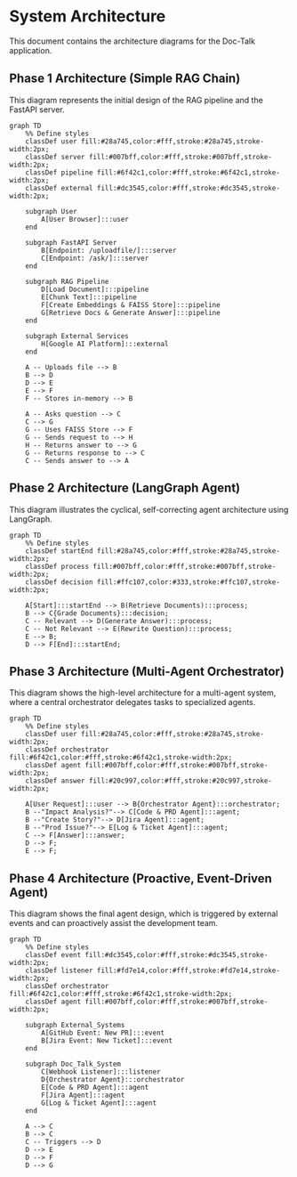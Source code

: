 # System Architecture

This document contains the architecture diagrams for the Doc-Talk application.

## Phase 1 Architecture (Simple RAG Chain)

This diagram represents the initial design of the RAG pipeline and the FastAPI server.

```mermaid
graph TD
    %% Define styles
    classDef user fill:#28a745,color:#fff,stroke:#28a745,stroke-width:2px;
    classDef server fill:#007bff,color:#fff,stroke:#007bff,stroke-width:2px;
    classDef pipeline fill:#6f42c1,color:#fff,stroke:#6f42c1,stroke-width:2px;
    classDef external fill:#dc3545,color:#fff,stroke:#dc3545,stroke-width:2px;

    subgraph User
        A[User Browser]:::user
    end

    subgraph FastAPI Server
        B[Endpoint: /uploadfile/]:::server
        C[Endpoint: /ask/]:::server
    end

    subgraph RAG Pipeline
        D[Load Document]:::pipeline
        E[Chunk Text]:::pipeline
        F[Create Embeddings & FAISS Store]:::pipeline
        G[Retrieve Docs & Generate Answer]:::pipeline
    end

    subgraph External Services
        H[Google AI Platform]:::external
    end

    A -- Uploads file --> B
    B --> D
    D --> E
    E --> F
    F -- Stores in-memory --> B

    A -- Asks question --> C
    C --> G
    G -- Uses FAISS Store --> F
    G -- Sends request to --> H
    H -- Returns answer to --> G
    G -- Returns response to --> C
    C -- Sends answer to --> A

```

## Phase 2 Architecture (LangGraph Agent)

This diagram illustrates the cyclical, self-correcting agent architecture using LangGraph.

```mermaid
graph TD
    %% Define styles
    classDef startEnd fill:#28a745,color:#fff,stroke:#28a745,stroke-width:2px;
    classDef process fill:#007bff,color:#fff,stroke:#007bff,stroke-width:2px;
    classDef decision fill:#ffc107,color:#333,stroke:#ffc107,stroke-width:2px;

    A[Start]:::startEnd --> B(Retrieve Documents):::process;
    B --> C{Grade Documents}:::decision;
    C -- Relevant --> D(Generate Answer):::process;
    C -- Not Relevant --> E(Rewrite Question):::process;
    E --> B;
    D --> F[End]:::startEnd;
```

## Phase 3 Architecture (Multi-Agent Orchestrator)

This diagram shows the high-level architecture for a multi-agent system, where a central orchestrator delegates tasks to specialized agents.

```mermaid
graph TD
    %% Define styles
    classDef user fill:#28a745,color:#fff,stroke:#28a745,stroke-width:2px;
    classDef orchestrator fill:#6f42c1,color:#fff,stroke:#6f42c1,stroke-width:2px;
    classDef agent fill:#007bff,color:#fff,stroke:#007bff,stroke-width:2px;
    classDef answer fill:#20c997,color:#fff,stroke:#20c997,stroke-width:2px;

    A[User Request]:::user --> B{Orchestrator Agent}:::orchestrator;
    B --"Impact Analysis?"--> C[Code & PRD Agent]:::agent;
    B --"Create Story?"--> D[Jira Agent]:::agent;
    B --"Prod Issue?"--> E[Log & Ticket Agent]:::agent;
    C --> F[Answer]:::answer;
    D --> F;
    E --> F;
```

## Phase 4 Architecture (Proactive, Event-Driven Agent)

This diagram shows the final agent design, which is triggered by external events and can proactively assist the development team.

```mermaid
graph TD
    %% Define styles
    classDef event fill:#dc3545,color:#fff,stroke:#dc3545,stroke-width:2px;
    classDef listener fill:#fd7e14,color:#fff,stroke:#fd7e14,stroke-width:2px;
    classDef orchestrator fill:#6f42c1,color:#fff,stroke:#6f42c1,stroke-width:2px;
    classDef agent fill:#007bff,color:#fff,stroke:#007bff,stroke-width:2px;

    subgraph External_Systems
        A[GitHub Event: New PR]:::event
        B[Jira Event: New Ticket]:::event
    end

    subgraph Doc_Talk_System
        C[Webhook Listener]:::listener
        D{Orchestrator Agent}:::orchestrator
        E[Code & PRD Agent]:::agent
        F[Jira Agent]:::agent
        G[Log & Ticket Agent]:::agent
    end

    A --> C
    B --> C
    C -- Triggers --> D
    D --> E
    D --> F
    D --> G
